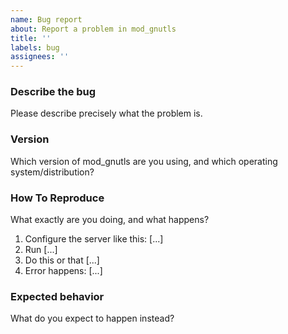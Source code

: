 ```yaml
---
name: Bug report
about: Report a problem in mod_gnutls
title: ''
labels: bug
assignees: ''
---
```

### Describe the bug

Please describe precisely what the problem is.

### Version

Which version of mod_gnutls are you using, and which operating
system/distribution?

### How To Reproduce

What exactly are you doing, and what happens?

1. Configure the server like this: [...]
2. Run [...]
3. Do this or that [...]
4. Error happens: [...]

### Expected behavior

What do you expect to happen instead?
